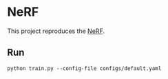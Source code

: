 # NeRF

This project reproduces the [NeRF](https://www.matthewtancik.com/nerf).

## Run
```
python train.py --config-file configs/default.yaml
```